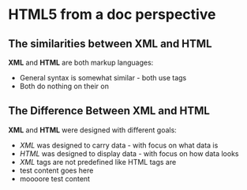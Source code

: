 # HTML5 from a doc perspective

## The similarities between XML and HTML
__XML__ and __HTML__ are both markup languages:

* General syntax is somewhat similar - both use tags
* Both do nothing on their on

## The Difference Between XML and HTML
__XML__ and __HTML__ were designed with different goals:

* _XML_ was designed to carry data - with focus on what data is
* _HTML_ was designed to display data - with focus on how data looks
* _XML_ tags are not predefined like HTML tags are
* test content goes here
* moooore test content


